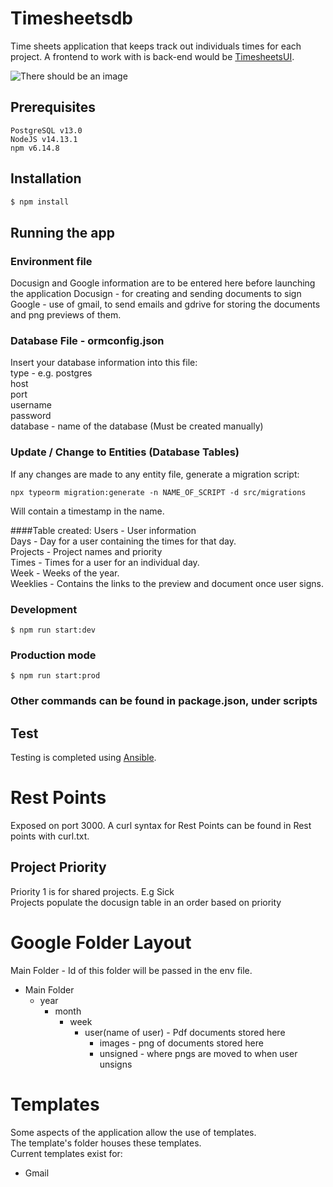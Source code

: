 # Timesheetsdb
Time sheets application that keeps track out individuals times for each project.
A frontend to work with is back-end would be [TimesheetsUI](https://github.com/opennetworkinglab/timesheetsui).

<img src="https://drive.google.com/uc?id=1kI9kRGBCzk1I7plgTLHMEGob4LqF2zgo" alt="There should be an image"/>

## Prerequisites

```
PostgreSQL v13.0
NodeJS v14.13.1
npm v6.14.8
```

## Installation

```bash
$ npm install
```

## Running the app

### Environment file

Docusign and Google information are to be entered here before launching the application
Docusign - for creating and sending documents to sign  
Google - use of gmail, to send emails and gdrive for storing the documents and png previews of them.  

### Database File - ormconfig.json
Insert your database information into this file:  
type - e.g. postgres  
host  
port  
username  
password  
database - name of the database (Must be created manually)  

### Update / Change to Entities (Database Tables)
If any changes are made to any entity file, generate a migration script:
```
npx typeorm migration:generate -n NAME_OF_SCRIPT -d src/migrations
```
Will contain a timestamp in the name.

####Table created:
Users - User information  
Days - Day for a user containing the times for that day.  
Projects - Project names and priority  
Times - Times for a user for an individual day.  
Week - Weeks of the year.  
Weeklies - Contains the links to the preview and document once user signs.

### Development
```
$ npm run start:dev
```

### Production mode
```
$ npm run start:prod
```

### Other commands can be found in package.json, under scripts

## Test
Testing is completed using [Ansible](https://gerrit.opencord.org/admin/repos/infra-manifest).

# Rest Points
Exposed on port 3000. A curl syntax for Rest Points can be found in Rest points with curl.txt.

## Project Priority
Priority 1 is for shared projects. E.g Sick  
Projects populate the docusign table in an order based on priority

# Google Folder Layout
Main Folder - Id of this folder will be passed in the env file.  
- Main Folder 
    - year  
        - month  
            - week
                - user(name of user) - Pdf documents stored here 
                    - images - png of documents stored here  
                    - unsigned - where pngs are moved to when user unsigns

# Templates
Some aspects of the application allow the use of templates.  
The template's folder houses these templates.  
Current templates exist for:  
- Gmail
